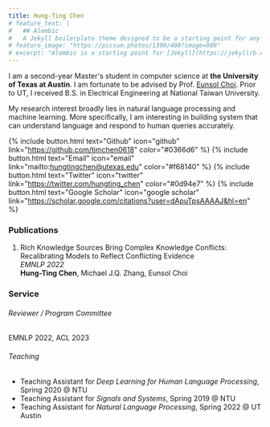 ```yaml
---
title: Hung-Ting Chen
# feature_text: |
#   ## Alembic
#   A Jekyll boilerplate theme designed to be a starting point for any Jekyll website
# feature_image: "https://picsum.photos/1300/400?image=989"
# excerpt: "Alembic is a starting point for [Jekyll](https://jekyllrb.com/) projects. Rather than starting from scratch, this boilerplate is designed to get the ball rolling immediately. Install it, configure it, tweak it, push it."
---
```


I am a second-year Master's student in computer science at **the University of Texas at Austin**. I am fortunate to be advised by Prof. [Eunsol Choi](https://www.cs.utexas.edu/~eunsol/). Prior to UT, I received B.S. in Electrical Engineering at National Taiwan University. 

My research interest broadly lies in natural language processing and machine learning. More specifically, I am interesting in building system that can understand language and respond to human queries accurately. 



{% include button.html text="Github" icon="github" link="https://github.com/timchen0618" color="#0366d6" %} {% include button.html text="Email" icon="email" link="mailto:hungtingchen@utexas.edu" color="#f68140" %} {% include button.html text="Twitter" icon="twitter" link="https://twitter.com/hungting_chen" color="#0d94e7" %} {% include button.html text="Google Scholar" icon="google scholar" link="https://scholar.google.com/citations?user=dApuTpsAAAAJ&hl=en" %}

### Publications
1. Rich Knowledge Sources Bring Complex Knowledge Conflicts: Recalibrating Models to Reflect Conflicting Evidence  
   *EMNLP 2022*  
   **Hung-Ting Chen**, Michael J.Q. Zhang, Eunsol Choi  

### Service
###### Reviewer / Program Committee
EMNLP 2022, ACL 2023

###### Teaching
- Teaching Assistant for *Deep Learning for Human Language Processing*, Spring 2020 @ NTU
- Teaching Assistant for *Signals and Systems*, Spring 2019 @ NTU
- Teaching Assistant for *Natural Language Processing*, Spring 2022 @ UT Austin
